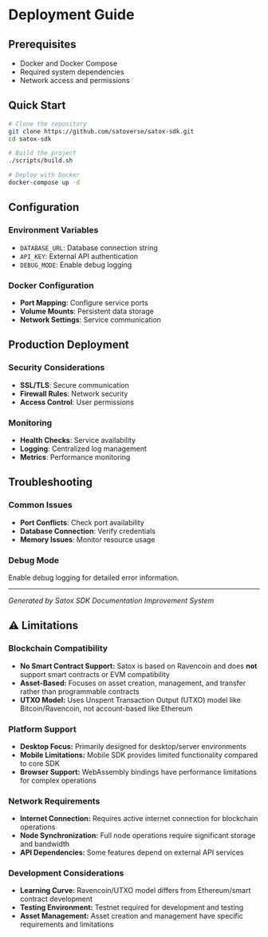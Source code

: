 # Deployment Guide

## Prerequisites
- Docker and Docker Compose
- Required system dependencies
- Network access and permissions

## Quick Start
```bash
# Clone the repository
git clone https://github.com/satoverse/satox-sdk.git
cd satox-sdk

# Build the project
./scripts/build.sh

# Deploy with Docker
docker-compose up -d
```

## Configuration
### Environment Variables
- `DATABASE_URL`: Database connection string
- `API_KEY`: External API authentication
- `DEBUG_MODE`: Enable debug logging

### Docker Configuration
- **Port Mapping**: Configure service ports
- **Volume Mounts**: Persistent data storage
- **Network Settings**: Service communication

## Production Deployment
### Security Considerations
- **SSL/TLS**: Secure communication
- **Firewall Rules**: Network security
- **Access Control**: User permissions

### Monitoring
- **Health Checks**: Service availability
- **Logging**: Centralized log management
- **Metrics**: Performance monitoring

## Troubleshooting
### Common Issues
- **Port Conflicts**: Check port availability
- **Database Connection**: Verify credentials
- **Memory Issues**: Monitor resource usage

### Debug Mode
Enable debug logging for detailed error information.

---
*Generated by Satox SDK Documentation Improvement System*

## ⚠️ Limitations

### **Blockchain Compatibility**

- **No Smart Contract Support:** Satox is based on Ravencoin and does **not** support smart contracts or EVM compatibility
- **Asset-Based:** Focuses on asset creation, management, and transfer rather than programmable contracts
- **UTXO Model:** Uses Unspent Transaction Output (UTXO) model like Bitcoin/Ravencoin, not account-based like Ethereum

### **Platform Support**

- **Desktop Focus:** Primarily designed for desktop/server environments
- **Mobile Limitations:** Mobile SDK provides limited functionality compared to core SDK
- **Browser Support:** WebAssembly bindings have performance limitations for complex operations

### **Network Requirements**

- **Internet Connection:** Requires active internet connection for blockchain operations
- **Node Synchronization:** Full node operations require significant storage and bandwidth
- **API Dependencies:** Some features depend on external API services

### **Development Considerations**

- **Learning Curve:** Ravencoin/UTXO model differs from Ethereum/smart contract development
- **Testing Environment:** Testnet required for development and testing
- **Asset Management:** Asset creation and management have specific requirements and limitations

